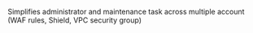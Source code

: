 Simplifies administrator and maintenance task across multiple account (WAF rules, Shield, VPC security group)